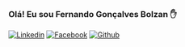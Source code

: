 ### Olá! Eu sou Fernando Gonçalves Bolzan ✋
[![Linkedin](https://img.shields.io/badge/LinkedIn-0077B5?style=for-the-badge&logo=linkedin&logoColor=white)](https://www.linkedin.com/in/fernandobolzanfarma/)
[![Facebook](	https://img.shields.io/badge/Facebook-1877F2?style=for-the-badge&logo=facebook&logoColor=white)](https://www.facebook.com/FEFARMA.BOLZAN)
[![Github](	https://img.shields.io/badge/GitHub-100000?style=for-the-badge&logo=github&logoColor=white)](https://github.com/FEFARMA/FEFARMA/edit/main/README.md)


